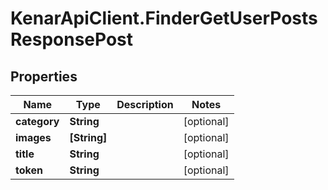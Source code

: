 # KenarApiClient.FinderGetUserPostsResponsePost

## Properties

Name | Type | Description | Notes
------------ | ------------- | ------------- | -------------
**category** | **String** |  | [optional] 
**images** | **[String]** |  | [optional] 
**title** | **String** |  | [optional] 
**token** | **String** |  | [optional] 


